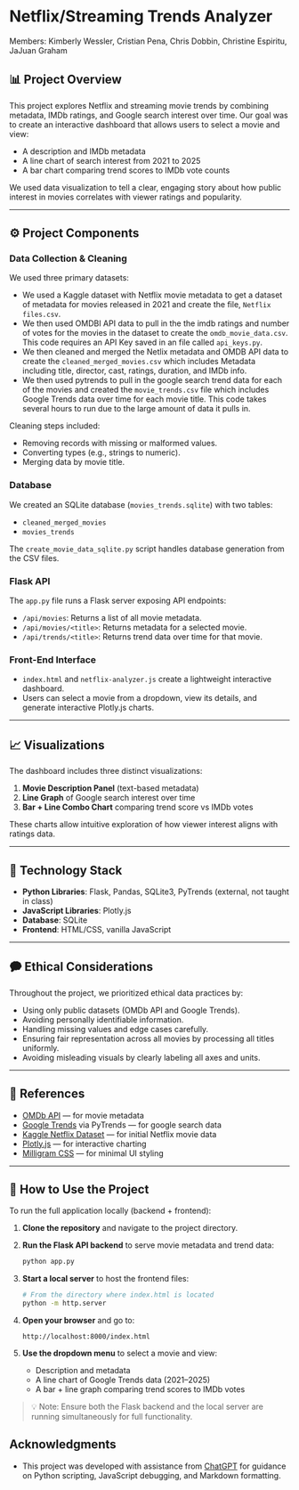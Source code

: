 # Netflix/Streaming Trends Analyzer

Members: Kimberly Wessler, Cristian Pena, Chris Dobbin, Christine Espiritu, JaJuan Graham

## 📊 Project Overview
This project explores Netflix and streaming movie trends by combining metadata, IMDb ratings, and Google search interest over time. Our goal was to create an interactive dashboard that allows users to select a movie and view:
- A description and IMDb metadata
- A line chart of search interest from 2021 to 2025
- A bar chart comparing trend scores to IMDb vote counts

We used data visualization to tell a clear, engaging story about how public interest in movies correlates with viewer ratings and popularity.

---

## ⚙️ Project Components

### Data Collection & Cleaning
We used three primary datasets:
- We used a Kaggle dataset with Netflix movie metadata to get a dataset of metadata for movies released in 2021 and create the file, `Netflix files.csv`.
- We then used OMDBI API data to pull in the the imdb ratings and number of votes for the movies in the dataset to create the `omdb_movie_data.csv`. This code requires an API Key saved in an file called `api_keys.py`.
- We then cleaned and merged the Netlix metadata and OMDB API data to create the `cleaned_merged_movies.csv` which includes Metadata including title, director, cast, ratings, duration, and IMDb info.
- We then used pytrends to pull in the google search trend data for each of the movies and created the `movie_trends.csv` file which includes Google Trends data over time for each movie title. This code takes several hours to run due to the large amount of data it pulls in.

Cleaning steps included:
- Removing records with missing or malformed values.
- Converting types (e.g., strings to numeric).
- Merging data by movie title.

### Database
We created an SQLite database (`movies_trends.sqlite`) with two tables:
- `cleaned_merged_movies`
- `movies_trends`

The `create_movie_data_sqlite.py` script handles database generation from the CSV files.

### Flask API
The `app.py` file runs a Flask server exposing API endpoints:
- `/api/movies`: Returns a list of all movie metadata.
- `/api/movies/<title>`: Returns metadata for a selected movie.
- `/api/trends/<title>`: Returns trend data over time for that movie.

### Front-End Interface
- `index.html` and `netflix-analyzer.js` create a lightweight interactive dashboard.
- Users can select a movie from a dropdown, view its details, and generate interactive Plotly.js charts.

---

## 📈 Visualizations
The dashboard includes three distinct visualizations:
1. **Movie Description Panel** (text-based metadata)
2. **Line Graph** of Google search interest over time
3. **Bar + Line Combo Chart** comparing trend score vs IMDb votes

These charts allow intuitive exploration of how viewer interest aligns with ratings data.

---

## 🤖 Technology Stack
- **Python Libraries**: Flask, Pandas, SQLite3, PyTrends (external, not taught in class)
- **JavaScript Libraries**: Plotly.js
- **Database**: SQLite
- **Frontend**: HTML/CSS, vanilla JavaScript

---

## 🗭 Ethical Considerations
Throughout the project, we prioritized ethical data practices by:
- Using only public datasets (OMDb API and Google Trends).
- Avoiding personally identifiable information.
- Handling missing values and edge cases carefully.
- Ensuring fair representation across all movies by processing all titles uniformly.
- Avoiding misleading visuals by clearly labeling all axes and units.

---

## 📘 References
- [OMDb API](https://www.omdbapi.com/) — for movie metadata 
- [Google Trends](https://trends.google.com/) via PyTrends — for google search data
- [Kaggle Netflix Dataset](https://www.kaggle.com/datasets/shivamb/netflix-shows) — for initial Netflix movie data
- [Plotly.js](https://plotly.com/javascript/) — for interactive charting
- [Milligram CSS](https://milligram.io/) — for minimal UI styling

---

## 🚀 How to Use the Project

To run the full application locally (backend + frontend):

1. **Clone the repository** and navigate to the project directory.

2. **Run the Flask API backend** to serve movie metadata and trend data:

   ```bash
   python app.py
   ```

3. **Start a local server** to host the frontend files:

   ```bash
   # From the directory where index.html is located
   python -m http.server
   ```

4. **Open your browser** and go to:

   ```
   http://localhost:8000/index.html
   ```

5. **Use the dropdown menu** to select a movie and view:
   - Description and metadata
   - A line chart of Google Trends data (2021–2025)
   - A bar + line graph comparing trend scores to IMDb votes

> 💡 Note: Ensure both the Flask backend and the local server are running simultaneously for full functionality.

## Acknowledgments

- This project was developed with assistance from [ChatGPT](https://openai.com/chatgpt) for guidance on Python scripting, JavaScript debugging, and Markdown formatting.


